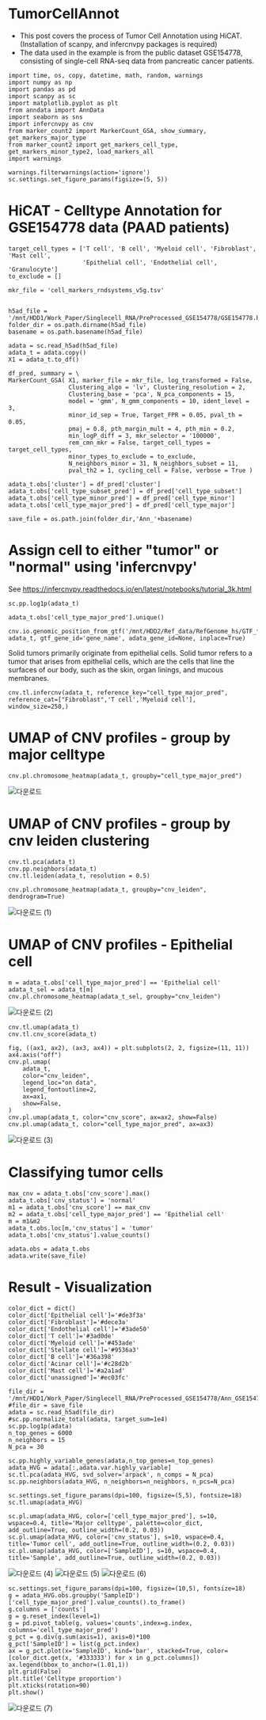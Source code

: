 # TumorCellAnnot
- This post covers the process of Tumor Cell Annotation using HiCAT. (Installation of scanpy, and infercnvpy packages is required)
- The data used in the example is from the public dataset GSE154778, consisting of single-cell RNA-seq data from pancreatic cancer patients.

```
import time, os, copy, datetime, math, random, warnings
import numpy as np
import pandas as pd
import scanpy as sc
import matplotlib.pyplot as plt
from anndata import AnnData
import seaborn as sns
import infercnvpy as cnv
from marker_count2 import MarkerCount_GSA, show_summary, get_markers_major_type
from marker_count2 import get_markers_cell_type, get_markers_minor_type2, load_markers_all
import warnings

warnings.filterwarnings(action='ignore')
sc.settings.set_figure_params(figsize=(5, 5))
```

# HiCAT - Celltype Annotation for GSE154778 data (PAAD patients)

```
target_cell_types = ['T cell', 'B cell', 'Myeloid cell', 'Fibroblast', 'Mast cell',
                     'Epithelial cell', 'Endothelial cell', 'Granulocyte']
to_exclude = []

mkr_file = 'cell_markers_rndsystems_v5g.tsv'
    

h5ad_file = '/mnt/HDD1/Work_Paper/Singlecell_RNA/PreProcessed_GSE154778/GSE154778.h5ad'
folder_dir = os.path.dirname(h5ad_file)
basename = os.path.basename(h5ad_file)

adata = sc.read_h5ad(h5ad_file)
adata_t = adata.copy()
X1 = adata_t.to_df()

df_pred, summary = \
MarkerCount_GSA( X1, marker_file = mkr_file, log_transformed = False, 
                 Clustering_algo = 'lv', Clustering_resolution = 2, 
                 Clustering_base = 'pca', N_pca_components = 15, 
                 model = 'gmm', N_gmm_components = 10, ident_level = 3, 
                 minor_id_sep = True, Target_FPR = 0.05, pval_th = 0.05, 
                 pmaj = 0.8, pth_margin_mult = 4, pth_min = 0.2, 
                 min_logP_diff = 3, mkr_selector = '100000', 
                 rem_cmn_mkr = False, target_cell_types = target_cell_types, 
                 minor_types_to_exclude = to_exclude, 
                 N_neighbors_minor = 31, N_neighbors_subset = 11, 
                 pval_th2 = 1, cycling_cell = False, verbose = True )

adata_t.obs['cluster'] = df_pred['cluster']
adata_t.obs['cell_type_subset_pred'] = df_pred['cell_type_subset']
adata_t.obs['cell_type_minor_pred'] = df_pred['cell_type_minor']
adata_t.obs['cell_type_major_pred'] = df_pred['cell_type_major']

save_file = os.path.join(folder_dir,'Ann_'+basename)
```

# Assign cell to either "tumor" or "normal" using 'infercnvpy'
See https://infercnvpy.readthedocs.io/en/latest/notebooks/tutorial_3k.html

```
sc.pp.log1p(adata_t)
```

```
adata_t.obs['cell_type_major_pred'].unique()
```

```
cnv.io.genomic_position_from_gtf('/mnt/HDD2/Ref_data/RefGenome_hs/GTF_for_InferCNV.gtf', adata_t, gtf_gene_id='gene_name', adata_gene_id=None, inplace=True)
```

Solid tumors primarily originate from epithelial cells. Solid tumor refers to a tumor that arises from epithelial cells, which are the cells that line the surfaces of our body, such as the skin, organ linings, and mucous membranes.

```
cnv.tl.infercnv(adata_t, reference_key="cell_type_major_pred", reference_cat=["Fibroblast",'T cell','Myeloid cell'], window_size=250,)
```

# UMAP of CNV profiles - group by major celltype
```
cnv.pl.chromosome_heatmap(adata_t, groupby="cell_type_major_pred")
```
![다운로드](https://github.com/JoonghoLee/TumorCellAnnot/assets/35910715/4bdb9ead-de3a-4cfd-beba-897e235e4fe9)

# UMAP of CNV profiles - group by cnv leiden clustering
```
cnv.tl.pca(adata_t)
cnv.pp.neighbors(adata_t)
cnv.tl.leiden(adata_t, resolution = 0.5)
```
```
cnv.pl.chromosome_heatmap(adata_t, groupby="cnv_leiden", dendrogram=True)
```
![다운로드 (1)](https://github.com/JoonghoLee/TumorCellAnnot/assets/35910715/3882d3e6-f0f7-4a0c-ac2b-7432e4414ab3)

# UMAP of CNV profiles - Epithelial cell
```
m = adata_t.obs['cell_type_major_pred'] == 'Epithelial cell'
adata_t_sel = adata_t[m]
cnv.pl.chromosome_heatmap(adata_t_sel, groupby="cnv_leiden")
```
![다운로드 (2)](https://github.com/JoonghoLee/TumorCellAnnot/assets/35910715/ef549314-1283-475b-a257-e0f3813076cb)

```
cnv.tl.umap(adata_t)
cnv.tl.cnv_score(adata_t)
```
```
fig, ((ax1, ax2), (ax3, ax4)) = plt.subplots(2, 2, figsize=(11, 11))
ax4.axis("off")
cnv.pl.umap(
    adata_t,
    color="cnv_leiden",
    legend_loc="on data",
    legend_fontoutline=2,
    ax=ax1,
    show=False,
)
cnv.pl.umap(adata_t, color="cnv_score", ax=ax2, show=False)
cnv.pl.umap(adata_t, color="cell_type_major_pred", ax=ax3)
```
![다운로드 (3)](https://github.com/JoonghoLee/TumorCellAnnot/assets/35910715/b82746e4-7c3f-4b1a-a18e-7239ab35bedb)

# Classifying tumor cells
```
max_cnv = adata_t.obs['cnv_score'].max()
adata_t.obs['cnv_status'] = 'normal'
m1 = adata_t.obs['cnv_score'] == max_cnv
m2 = adata_t.obs['cell_type_major_pred'] == 'Epithelial cell'
m = m1&m2
adata_t.obs.loc[m,'cnv_status'] = 'tumor'
adata_t.obs['cnv_status'].value_counts()
```
```
adata.obs = adata_t.obs
adata.write(save_file)
```
# Result - Visualization

```
color_dict = dict()
color_dict['Epithelial cell']='#de3f3a'
color_dict['Fibroblast']='#dece3a'
color_dict['Endothelial cell']='#3ade50'
color_dict['T cell']='#3ad0de'
color_dict['Myeloid cell']='#453ade'
color_dict['Stellate cell']='#9536a3'
color_dict['B cell']='#36a398'
color_dict['Acinar cell']='#c28d2b'
color_dict['Mast cell']='#a2a1ad'
color_dict['unassigned']='#ec03fc'
```
```
file_dir = '/mnt/HDD1/Work_Paper/Singlecell_RNA/PreProcessed_GSE154778/Ann_GSE154778.h5ad'
#file_dir = save_file
adata = sc.read_h5ad(file_dir)
#sc.pp.normalize_total(adata, target_sum=1e4)
sc.pp.log1p(adata)
n_top_genes = 6000
n_neighbors = 15
N_pca = 30

sc.pp.highly_variable_genes(adata,n_top_genes=n_top_genes)
adata_HVG = adata[:,adata.var.highly_variable]
sc.tl.pca(adata_HVG, svd_solver='arpack', n_comps = N_pca)
sc.pp.neighbors(adata_HVG, n_neighbors=n_neighbors, n_pcs=N_pca)

sc.settings.set_figure_params(dpi=100, figsize=(5,5), fontsize=18)
sc.tl.umap(adata_HVG)
```
```
sc.pl.umap(adata_HVG, color=['cell_type_major_pred'], s=10, wspace=0.4, title='Major celltype', palette=color_dict, add_outline=True, outline_width=(0.2, 0.03))
sc.pl.umap(adata_HVG, color=['cnv_status'], s=10, wspace=0.4, title='Tumor cell', add_outline=True, outline_width=(0.2, 0.03))
sc.pl.umap(adata_HVG, color=['SampleID'], s=10, wspace=0.4, title='Sample', add_outline=True, outline_width=(0.2, 0.03))
```
![다운로드 (4)](https://github.com/JoonghoLee/TumorCellAnnot/assets/35910715/3a6e4860-67db-4064-9d3c-dabadfd70482)
![다운로드 (5)](https://github.com/JoonghoLee/TumorCellAnnot/assets/35910715/d5fe8641-28ad-4d03-a0d1-4516579d6022)
![다운로드 (6)](https://github.com/JoonghoLee/TumorCellAnnot/assets/35910715/ed878c70-6a7f-4661-8838-7cf42d28cd48)

```
sc.settings.set_figure_params(dpi=100, figsize=(10,5), fontsize=18)
g = adata_HVG.obs.groupby('SampleID')['cell_type_major_pred'].value_counts().to_frame()
g.columns = ['counts']
g = g.reset_index(level=1)
g = pd.pivot_table(g, values='counts',index=g.index, columns='cell_type_major_pred')
g_pct = g.div(g.sum(axis=1), axis=0)*100
g_pct['SampleID'] = list(g_pct.index)
ax = g_pct.plot(x='SampleID', kind='bar', stacked=True, color=[color_dict.get(x, '#333333') for x in g_pct.columns])
ax.legend(bbox_to_anchor=(1.01,1))
plt.grid(False)
plt.title('Celltype proportion')
plt.xticks(rotation=90)
plt.show()
```
![다운로드 (7)](https://github.com/JoonghoLee/TumorCellAnnot/assets/35910715/0e259c14-1889-412f-84d2-6c0918e9f641)














